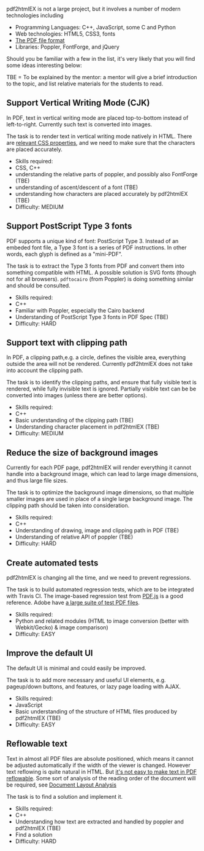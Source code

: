 pdf2htmlEX is not a large project, but it involves a number of modern technologies including
 - Programming Languages: C++, JavaScript, some C and Python
 - Web technologies: HTML5, CSS3, fonts
 - [The PDF file format](http://wwwimages.adobe.com/www.adobe.com/content/dam/Adobe/en/devnet/pdf/pdfs/PDF32000_2008.pdf)
 - Libraries: Poppler, FontForge, and jQuery

Should you be familiar with a few in the list, it's very likely that you will find some ideas interesting below:

TBE = To be explained by the mentor: a mentor will give a brief introduction to the topic, and list relative materials for the students to read.

## Support Vertical Writing Mode (CJK)
In PDF, text in vertical writing mode are placed top-to-bottom instead of left-to-right. Currently such text is converted into images.

The task is to render text in vertical writing mode natively in HTML. There are [relevant CSS properties](http://dev.w3.org/csswg/css3-writing-modes/), and we need to make sure that the characters are placed accurately.

 - Skills required: 
  - CSS, C++
  - understanding the relative parts of poppler, and possibly also FontForge (TBE)
  - understanding of ascent/descent of a font (TBE)
  - understanding how characters are placed accurately by pdf2htmlEX (TBE)
 - Difficulty: MEDIUM

## Support PostScript Type 3 fonts
PDF supports a unique kind of font: PostScript Type 3. Instead of an embeded font file, a Type 3 font is a series of PDF instructions. In other words, each glyph is defined as a "mini-PDF".

The task is to extract the Type 3 fonts from PDF and convert them into something compatible with HTML. A possible solution is SVG fonts (though not for all browsers). `pdftocairo` (from Poppler) is doing something similar and should be consulted.

 - Skills required:
  - C++
  - Familiar with Poppler, especially the Cairo backend
  - Understanding of PostScript Type 3 fonts in PDF Spec (TBE)
 - Difficulty: HARD

## Support text with clipping path
In PDF, a clipping path,e.g. a circle, defines the visible area, everything outside the area will not be rendered. Currently pdf2htmlEX does not take into account the clipping path.

The task is to identify the clipping paths, and ensure that fully visible text is rendered, while fully invisible text is ignored. Partially visible text can be be converted into images (unless there are better options).

 - Skills required:
  - C++
  - Basic understanding of the clipping path (TBE)
  - Understanding character placement in pdf2htmlEX (TBE)
 - Difficulty: MEDIUM

## Reduce the size of background images
Currently for each PDF page, pdf2htmlEX will render everything it cannot handle into a background image, which can lead to large image dimensions, and thus large file sizes.

The task is to optimize the background image dimensions, so that multiple smaller images are used in place of a single large background image. The clipping path should be taken into consideration.

 - Skills required:
  - C++
  - Understanding of drawing, image and clipping path in PDF (TBE)
  - Understanding of relative API of poppler (TBE)
 - Difficulty: HARD

## Create automated tests
pdf2htmlEX is changing all the time, and we need to prevent regressions.

The task is to build automated regression tests, which are to be integrated with Travis CI. The image-based regression test from [PDF.js](http://mozilla.github.com/pdf.js/) is a good reference. Adobe have [a large suite of test PDF files](http://acroeng.adobe.com/wp/).

 - Skills required:
  - Python and related modules (HTML to image conversion (better with Webkit/Gecko) & image comparison) 
 - Difficulty: EASY

## Improve the default UI
The default UI is minimal and could easily be improved.

The task is to add more necessary and useful UI elements, e.g. pageup/down buttons, and features, or lazy page loading with AJAX.

 - Skills required:
  - JavaScript
  - Basic understanding of the structure of HTML files produced by pdf2htmlEX (TBE)
 - Difficulty: EASY

## Reflowable text
Text in almost all PDF files are absolute positioned, which means it cannot be adjusted automatically if the width of the viewer is changed. However text reflowing is quite natural in HTML. But [it's not easy to make text in PDF reflowable](https://github.com/coolwanglu/pdf2htmlEX/wiki/Reflowable-Text). Some sort of analysis of the reading order of the document will be required, see [Document Layout Analysis](http://en.wikipedia.org/wiki/Document_Layout_Analysis)

The task is to find a solution and implement it.

 - Skills required: 
  - C++ 
  - Understanding how text are extracted and handled by poppler and pdf2htmlEX (TBE)
  - Find a solution
 - Difficulty: HARD